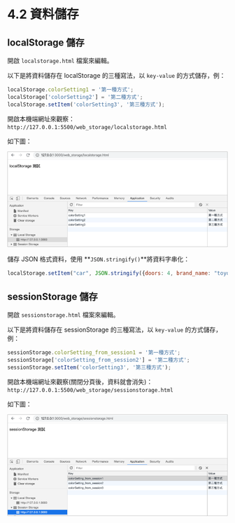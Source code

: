 # 4.2 資料儲存

## localStorage 儲存

開啟 `localstorage.html` 檔案來編輯。

以下是將資料儲存在 localStorage 的三種寫法，以 `key-value` 的方式儲存，例：

```javascript
localStorage.colorSetting1 = '第一種方式';
localStorage['colorSetting2'] = '第二種方式';
localStorage.setItem('colorSetting3', '第三種方式');
```

開啟本機端網址來觀察：`http://127.0.0.1:5500/web_storage/localstorage.html`

如下圖：

![](../.gitbook/assets/localstorage1.png)



儲存 JSON 格式資料，使用 **`JSON.stringify()`**將資料字串化：

```javascript
localStorage.setItem("car", JSON.stringify({doors: 4, brand_name: "toyota"}));
```



## sessionStorage 儲存

開啟 `sessionstorage.html` 檔案來編輯。

以下是將資料儲存在 sessionStorage 的三種寫法，以 `key-value` 的方式儲存，例：

```javascript
sessionStorage.colorSetting_from_session1 = '第一種方式';
sessionStorage['colorSetting_from_session2'] = '第二種方式';
sessionStorage.setItem('colorSetting3', '第三種方式');
```

開啟本機端網址來觀察(關閉分頁後，資料就會消失)：`http://127.0.0.1:5500/web_storage/sessionstorage.html`

如下圖：

![](../.gitbook/assets/sessionstorage1.png)

